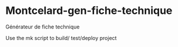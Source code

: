 # Montcelard-gen-fiche-technique
Générateur de fiche technique

Use the mk script to build/ test/deploy project
